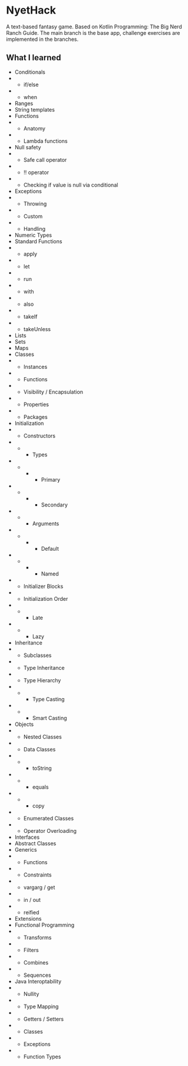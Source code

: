 # NyetHack
A text-based fantasy game. Based on Kotlin Programming: The Big Nerd Ranch Guide. The main branch is the base app, challenge exercises are implemented in the branches.

## What I learned
- Conditionals
- - if/else
- - when
- Ranges
- String templates
- Functions
- - Anatomy
- - Lambda functions
- Null safety
- - Safe call operator
- - !! operator
- - Checking if value is null via conditional
- Exceptions
- - Throwing
- - Custom
- - Handling
- Numeric Types
- Standard Functions
- - apply
- - let
- - run
- - with
- - also
- - takeIf
- - takeUnless
- Lists
- Sets
- Maps
- Classes
- - Instances
- - Functions
- - Visibility / Encapsulation
- - Properties
- - Packages
- Initialization
- - Constructors
- - - Types
- - - - Primary
- - - - Secondary
- - - Arguments
- - - - Default
- - - - Named
- - Initializer Blocks
- - Initialization Order
- - - Late
- - - Lazy
- Inheritance
- - Subclasses
- - Type Inheritance
- - Type Hierarchy
- - - Type Casting
- - - Smart Casting
- Objects
- - Nested Classes
- - Data Classes
- - - toString
- - - equals
- - - copy
- - Enumerated Classes 
- - Operator Overloading
- Interfaces
- Abstract Classes
- Generics
- - Functions
- - Constraints
- - vargarg / get
- - in / out
- - reified
- Extensions
- Functional Programming 
- - Transforms
- - Filters
- - Combines
- - Sequences
- Java Interoptability
- - Nullity
- - Type Mapping
- - Getters / Setters
- - Classes
- - Exceptions
- - Function Types
